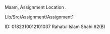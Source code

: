 Maam, Assignment Location .

Lib/Src/Assignment/Assignment1

ID: 0182310012101037
Rahatul Islam Shahi
62(B) 
